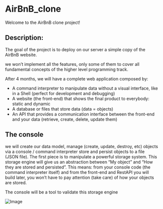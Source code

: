 # AirBnB_clone

Welcome to the AirBnB clone project!

## Description:

The goal of the project is to deploy on our server a simple copy of the AirBnB website.

we won’t implement all the features, only some of them to cover all fundamental concepts of the higher level programming track.

After 4 months, we will have a complete web application composed by:

* A command interpreter to manipulate data without a visual interface, like in a Shell (perfect for development and debugging)
* A website (the front-end) that shows the final product to everybody: static and dynamic
* A database or files that store data (data = objects)
* An API that provides a communication interface between the front-end and your data (retrieve, create, delete, update them)

## The console

we will create our data model, manage (create, update, destroy, etc) objects via a console / command interpreter
store and persist objects to a file (JSON file).
The first piece is to manipulate a powerful storage system. This storage engine will give us an abstraction between “My object” 
and “How they are stored and persisted”. This means: from your console code (the command interpreter itself) and from the front-end 
and RestAPI you will build later, you won’t have to pay attention (take care) of how your objects are stored.

The console will be a tool to validate this storage engine

![Image]([https://s3.amazonaws.com/alx-intranet.hbtn.io/uploads/medias/2018/6/d2d06462824fab5846f3.png?X-Amz-Algorithm=AWS4-HMAC-SHA256&X-Amz-Credential=AKIARDDGGGOUSBVO6H7D%2F20231010%2Fus-east-1%2Fs3%2Faws4_request&X-Amz-Date=20231010T140009Z&X-Amz-Expires=86400&X-Amz-SignedHeaders=host&X-Amz-Signature=c3e01bb911f272f097e4255ae940e25420153ab56d76f324dc0d251a88d78a7f](https://s3.amazonaws.com/alx-intranet.hbtn.io/uploads/medias/2018/6/815046647d23428a14ca.png?X-Amz-Algorithm=AWS4-HMAC-SHA256&X-Amz-Credential=AKIARDDGGGOUSBVO6H7D%2F20231010%2Fus-east-1%2Fs3%2Faws4_request&X-Amz-Date=20231010T140009Z&X-Amz-Expires=86400&X-Amz-SignedHeaders=host&X-Amz-Signature=e8fc3c19fd9a2d581ad955c63532ed1170fd75f376fd801b1e43cb3b156516cc)https://s3.amazonaws.com/alx-intranet.hbtn.io/uploads/medias/2018/6/815046647d23428a14ca.png?X-Amz-Algorithm=AWS4-HMAC-SHA256&X-Amz-Credential=AKIARDDGGGOUSBVO6H7D%2F20231010%2Fus-east-1%2Fs3%2Faws4_request&X-Amz-Date=20231010T140009Z&X-Amz-Expires=86400&X-Amz-SignedHeaders=host&X-Amz-Signature=e8fc3c19fd9a2d581ad955c63532ed1170fd75f376fd801b1e43cb3b156516cc "TheConsole")
